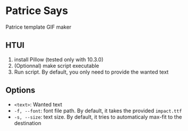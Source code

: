 # Patrice Says
Patrice template GIF maker

## HTUI
1. install Pillow (tested only with 10.3.0)
2. (Optionnal) make script executable
3. Run script. By default, you only need to provide the wanted text

## Options
- `<text>`: Wanted text
- `-f, --font`: font file path. By default, it takes the provided `impact.ttf`
- `-s, --size`: text size. By default, it tries to automaticaly max-fit to the destination
